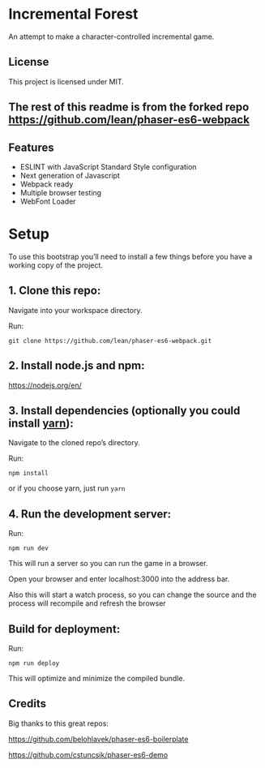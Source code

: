 # Incremental Forest

An attempt to make a character-controlled incremental game.

## License

This project is licensed under MIT.

## The rest of this readme is from the forked repo https://github.com/lean/phaser-es6-webpack

## Features

- ESLINT with JavaScript Standard Style configuration
- Next generation of Javascript
- Webpack ready
- Multiple browser testing
- WebFont Loader

# Setup

To use this bootstrap you’ll need to install a few things before you have a working copy of the project.

## 1. Clone this repo:

Navigate into your workspace directory.

Run:

`git clone https://github.com/lean/phaser-es6-webpack.git`

## 2. Install node.js and npm:

https://nodejs.org/en/

## 3. Install dependencies (optionally you could install [yarn](https://yarnpkg.com/)):

Navigate to the cloned repo’s directory.

Run:

`npm install`

or if you choose yarn, just run `yarn`

## 4. Run the development server:

Run:

`npm run dev`

This will run a server so you can run the game in a browser.

Open your browser and enter localhost:3000 into the address bar.

Also this will start a watch process, so you can change the source and the process will recompile and refresh the browser

## Build for deployment:

Run:

`npm run deploy`

This will optimize and minimize the compiled bundle.

## Credits

Big thanks to this great repos:

https://github.com/belohlavek/phaser-es6-boilerplate

https://github.com/cstuncsik/phaser-es6-demo
